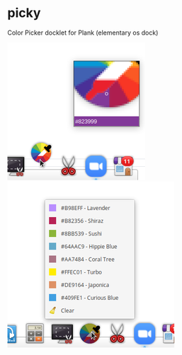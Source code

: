 # picky

Color Picker docklet for Plank (elementary os dock)

![picky-screenshot](screenshots/picky_screenshot.png)
![picky-screenshot](screenshots/picky_screenshot_2.png)

